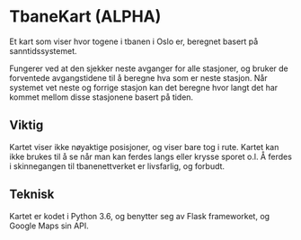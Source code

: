 # TbaneKart (ALPHA)

Et kart som viser hvor togene i tbanen i Oslo er, beregnet basert på sanntidssystemet.

Fungerer ved at den sjekker neste avganger for alle stasjoner, og bruker de forventede avgangstidene til å beregne hva som er neste stasjon. Når systemet vet neste og forrige stasjon kan det beregne hvor langt det har kommet mellom disse stasjonene basert på tiden.

## Viktig

Kartet viser ikke nøyaktige posisjoner, og viser bare tog i rute. Kartet kan ikke brukes til å se når man kan ferdes langs eller krysse sporet o.l. Å ferdes i skinnegangen til tbanenettverket er livsfarlig, og forbudt.

## Teknisk

Kartet er kodet i Python 3.6, og benytter seg av Flask frameworket, og Google Maps sin API.
